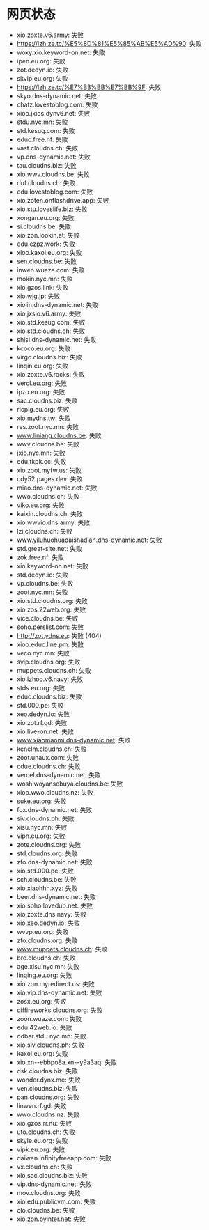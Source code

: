 # 网页状态
- xio.zoxte.v6.army: 失败
- https://lzh.ze.tc/%E5%8D%81%E5%85%AB%E5%AD%90: 失败
- woxy.xio.keyword-on.net: 失败
- ipen.eu.org: 失败
- zot.dedyn.io: 失败
- skvip.eu.org: 失败
- https://lzh.ze.tc/%E7%B3%BB%E7%BB%9F: 失败
- skyo.dns-dynamic.net: 失败
- chatz.lovestoblog.com: 失败
- xioo.jxios.dynv6.net: 失败
- stdu.nyc.mn: 失败
- std.kesug.com: 失败
- educ.free.nf: 失败
- vast.cloudns.ch: 失败
- vp.dns-dynamic.net: 失败
- tau.cloudns.biz: 失败
- xio.wwv.cloudns.be: 失败
- duf.cloudns.ch: 失败
- edu.lovestoblog.com: 失败
- xio.zoten.onflashdrive.app: 失败
- xio.stu.loveslife.biz: 失败
- xongan.eu.org: 失败
- si.cloudns.be: 失败
- xio.zon.lookin.at: 失败
- edu.ezpz.work: 失败
- xioo.kaxoi.eu.org: 失败
- sen.cloudns.be: 失败
- inwen.wuaze.com: 失败
- mokin.nyc.mn: 失败
- xio.gzos.link: 失败
- xio.wjg.jp: 失败
- xiolin.dns-dynamic.net: 失败
- xio.jxsio.v6.army: 失败
- xio.std.kesug.com: 失败
- xio.std.cloudns.ch: 失败
- shisi.dns-dynamic.net: 失败
- kcoco.eu.org: 失败
- virgo.cloudns.biz: 失败
- linqin.eu.org: 失败
- xio.zoxte.v6.rocks: 失败
- vercl.eu.org: 失败
- ipzo.eu.org: 失败
- sac.cloudns.biz: 失败
- ricpig.eu.org: 失败
- xio.mydns.tw: 失败
- res.zoot.nyc.mn: 失败
- www.liniang.cloudns.be: 失败
- wwv.cloudns.be: 失败
- jxio.nyc.mn: 失败
- edu.tkpk.cc: 失败
- xio.zoot.myfw.us: 失败
- cdy52.pages.dev: 失败
- miao.dns-dynamic.net: 失败
- wwo.cloudns.ch: 失败
- viko.eu.org: 失败
- kaixin.cloudns.ch: 失败
- xio.wwvio.dns.army: 失败
- lzi.cloudns.ch: 失败
- www.yiluhuohuadaishadian.dns-dynamic.net: 失败
- std.great-site.net: 失败
- zok.free.nf: 失败
- xio.keyword-on.net: 失败
- std.dedyn.io: 失败
- vp.cloudns.be: 失败
- zoot.nyc.mn: 失败
- xio.std.cloudns.org: 失败
- xio.zos.22web.org: 失败
- vice.cloudns.be: 失败
- soho.perslist.com: 失败
- http://zot.ydns.eu: 失败 (404)
- xioo.educ.line.pm: 失败
- veco.nyc.mn: 失败
- svip.cloudns.org: 失败
- muppets.cloudns.ch: 失败
- xio.lzhoo.v6.navy: 失败
- stds.eu.org: 失败
- educ.cloudns.biz: 失败
- std.000.pe: 失败
- xeo.dedyn.io: 失败
- xio.zot.rf.gd: 失败
- xio.live-on.net: 失败
- www.xiaomaomi.dns-dynamic.net: 失败
- kenelm.cloudns.ch: 失败
- zoot.unaux.com: 失败
- cdue.cloudns.ch: 失败
- vercel.dns-dynamic.net: 失败
- woshiwoyansebuya.cloudns.be: 失败
- xioo.wwo.cloudns.nz: 失败
- suke.eu.org: 失败
- fox.dns-dynamic.net: 失败
- siv.cloudns.ph: 失败
- xisu.nyc.mn: 失败
- vipn.eu.org: 失败
- zote.cloudns.org: 失败
- std.cloudns.org: 失败
- zfo.dns-dynamic.net: 失败
- xio.std.000.pe: 失败
- sch.cloudns.be: 失败
- xio.xiaohhh.xyz: 失败
- beer.dns-dynamic.net: 失败
- xio.soho.lovedub.net: 失败
- xio.zoxte.dns.navy: 失败
- xio.xeo.dedyn.io: 失败
- wvvp.eu.org: 失败
- zfo.cloudns.org: 失败
- www.muppets.cloudns.ch: 失败
- bre.cloudns.ch: 失败
- age.xisu.nyc.mn: 失败
- linqing.eu.org: 失败
- xio.zon.myredirect.us: 失败
- xio.vip.dns-dynamic.net: 失败
- zosx.eu.org: 失败
- diffireworks.cloudns.org: 失败
- zoon.wuaze.com: 失败
- edu.42web.io: 失败
- odbar.stdu.nyc.mn: 失败
- xio.siv.cloudns.ph: 失败
- kaxoi.eu.org: 失败
- xio.xn--ebbpo8a.xn--y9a3aq: 失败
- dsk.cloudns.biz: 失败
- wonder.dynx.me: 失败
- ven.cloudns.biz: 失败
- pan.cloudns.org: 失败
- linwen.rf.gd: 失败
- wwo.cloudns.nz: 失败
- xio.gzos.rr.nu: 失败
- uto.cloudns.ch: 失败
- skyle.eu.org: 失败
- vipk.eu.org: 失败
- daiwen.infinityfreeapp.com: 失败
- vx.cloudns.ch: 失败
- xio.sac.cloudns.biz: 失败
- vip.dns-dynamic.net: 失败
- mov.cloudns.org: 失败
- xio.edu.publicvm.com: 失败
- clo.cloudns.be: 失败
- xio.zon.byinter.net: 失败
